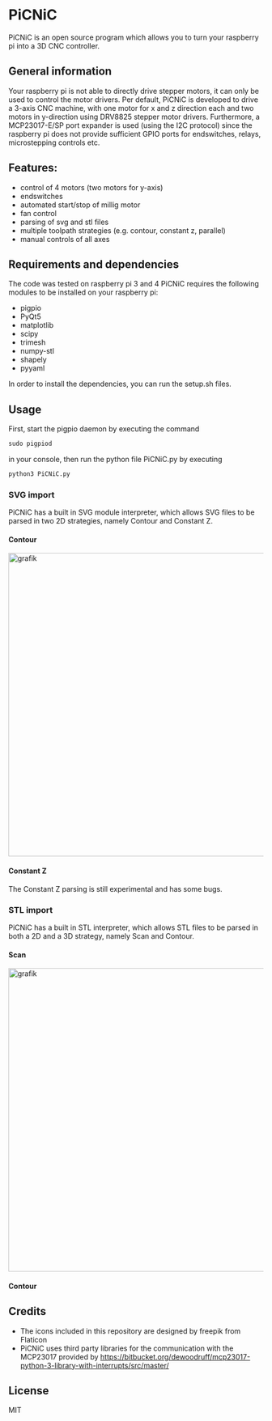 # PiCNiC

PiCNiC is an open source program which allows you to turn your raspberry pi into a 3D CNC controller.

## General information
Your raspberry pi is not able to directly drive stepper motors, it can only be used to control the motor drivers. Per default, PiCNiC is developed to drive a 3-axis CNC machine, with one motor for x and z direction each and two motors in y-direction using DRV8825 stepper motor drivers. Furthermore, a MCP23017-E/SP port expander is used (using the I2C protocol) since the raspberry pi does not provide sufficient GPIO ports for endswitches, relays, microstepping controls etc.

## Features:
* control of 4 motors (two motors for y-axis)
* endswitches
* automated start/stop of millig motor
* fan control
* parsing of svg and stl files
* multiple toolpath strategies (e.g. contour, constant z, parallel)
* manual controls of all axes
 
 ## Requirements and dependencies
 The code was tested on raspberry pi 3 and 4
 PiCNiC requires the following modules to be installed on your raspberry pi:
 * pigpio
 * PyQt5
 * matplotlib
 * scipy
 * trimesh
 * numpy-stl
 * shapely
 * pyyaml
 
 In order to install the dependencies, you can run the setup.sh files.
 ## Usage
 First, start the pigpio daemon by executing the command
 ```bat
 sudo pigpiod
 ```
 in your console, then run the python file PiCNiC.py by executing
 ```bat
 python3 PiCNiC.py
 ```
 
 ### SVG import
 PiCNiC has a built in SVG module interpreter, which allows SVG files to be parsed in two 2D strategies, namely Contour and Constant Z.
 #### Contour
 <img width="600" alt="grafik" src="https://user-images.githubusercontent.com/19652477/115993417-f65df500-a5d2-11eb-871e-8e5a37e02bc1.png">
 
 #### Constant Z
 The Constant Z parsing is still experimental and has some bugs.
 ### STL import
 PiCNiC has a built in STL interpreter,  which allows STL files to be parsed in both a 2D and a 3D strategy, namely Scan and Contour.
 #### Scan
 <img width="600" alt="grafik" src="https://user-images.githubusercontent.com/19652477/115996368-39be6080-a5df-11eb-9992-fb3ccd42b192.png">

 #### Contour
 
 ## Credits
  * The icons included in this repository are designed by freepik from Flaticon
  * PiCNiC uses third party libraries for the communication with the MCP23017 provided by 
  https://bitbucket.org/dewoodruff/mcp23017-python-3-library-with-interrupts/src/master/
  
## License
  MIT
